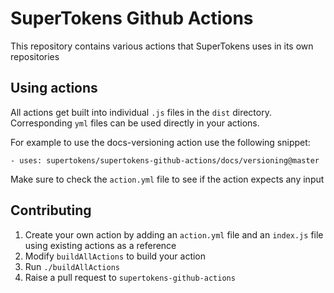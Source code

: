 # SuperTokens Github Actions

This repository contains various actions that SuperTokens uses in its own repositories

## Using actions

All actions get built into individual `.js` files in the `dist` directory. Corresponding `yml` files can be used directly in your actions.

For example to use the docs-versioning action use the following snippet:

```
- uses: supertokens/supertokens-github-actions/docs/versioning@master
```

Make sure to check the `action.yml` file to see if the action expects any input

## Contributing

1. Create your own action by adding an `action.yml` file and an `index.js` file using existing actions as a reference
2. Modify `buildAllActions` to build your action
3. Run `./buildAllActions`
4. Raise a pull request to `supertokens-github-actions`